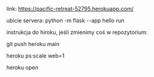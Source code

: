 link:
https://pacific-retreat-52795.herokuapp.com/

ubicie servera:
python -m flask --app hello run

instrukcja do hiroku, jeśli zmienimy coś w repozytorium:

git push heroku main

heroku ps:scale web=1

heroku open



